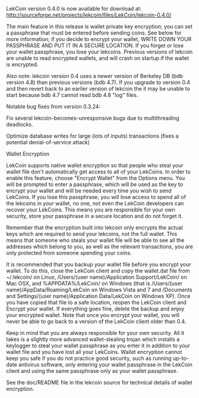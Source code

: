 LekCoin version 0.4.0 is now available for download at:
http://sourceforge.net/projects/lekcoin/files/LekCoin/lekcoin-0.4.0/

The main feature in this release is wallet private key encryption;
you can set a passphrase that must be entered before sending coins.
See below for more information; if you decide to encrypt your wallet,
WRITE DOWN YOUR PASSPHRASE AND PUT IT IN A SECURE LOCATION. If you
forget or lose your wallet passphrase, you lose your lekcoins.
Previous versions of lekcoin are unable to read encrypted wallets,
and will crash on startup if the wallet is encrypted.

Also note: lekcoin version 0.4 uses a newer version of Berkeley DB
(bdb version 4.8) than previous versions (bdb 4.7). If you upgrade
to version 0.4 and then revert back to an earlier version of lekcoin
the it may be unable to start because bdb 4.7 cannot read bdb 4.8
"log" files.


Notable bug fixes from version 0.3.24:

Fix several lekcoin-becomes-unresponsive bugs due to multithreading
deadlocks.

Optimize database writes for large (lots of inputs) transactions
(fixes a potential denial-of-service attack)


Wallet Encryption

LekCoin supports native wallet encryption so that people who steal your
wallet file don't automatically get access to all of your LekCoins.
In order to enable this feature, choose "Encrypt Wallet" from the
Options menu.  You will be prompted to enter a passphrase, which
will be used as the key to encrypt your wallet and will be needed
every time you wish to send LekCoins.  If you lose this passphrase,
you will lose access to spend all of the lekcoins in your wallet,
no one, not even the LekCoin developers can recover your LekCoins.
This means you are responsible for your own security, store your
passphrase in a secure location and do not forget it.

Remember that the encryption built into lekcoin only encrypts the
actual keys which are required to send your lekcoins, not the full
wallet.  This means that someone who steals your wallet file will
be able to see all the addresses which belong to you, as well as the
relevant transactions, you are only protected from someone spending
your coins.

It is recommended that you backup your wallet file before you
encrypt your wallet.  To do this, close the LekCoin client and
copy the wallet.dat file from ~/.lekcoin/ on Linux, /Users/(user
name)/Application Support/LekCoin/ on Mac OSX, and %APPDATA%/LekCoin/
on Windows (that is /Users/(user name)/AppData/Roaming/LekCoin on
Windows Vista and 7 and /Documents and Settings/(user name)/Application
Data/LekCoin on Windows XP).  Once you have copied that file to a
safe location, reopen the LekCoin client and Encrypt your wallet.
If everything goes fine, delete the backup and enjoy your encrypted
wallet.  Note that once you encrypt your wallet, you will never be
able to go back to a version of the LekCoin client older than 0.4.

Keep in mind that you are always responsible for your own security.
All it takes is a slightly more advanced wallet-stealing trojan which
installs a keylogger to steal your wallet passphrase as you enter it
in addition to your wallet file and you have lost all your LekCoins.
Wallet encryption cannot keep you safe if you do not practice
good security, such as running up-to-date antivirus software, only
entering your wallet passphrase in the LekCoin client and using the
same passphrase only as your wallet passphrase.

See the doc/README file in the lekcoin source for technical details
of wallet encryption.
